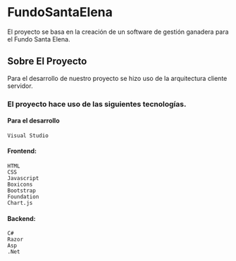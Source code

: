 # FundoSantaElena
El proyecto se basa en la creación de un software de gestión ganadera para el Fundo Santa Elena.
## Sobre El Proyecto
Para el desarrollo de nuestro proyecto se hizo uso de la arquitectura cliente servidor.
### El proyecto hace uso de las siguientes tecnologías.
#### Para el desarrollo
```
Visual Studio
```
#### Frontend:
```
HTML
CSS
Javascript
Boxicons
Bootstrap
Foundation
Chart.js
```
#### Backend:
```
C#
Razor
Asp
.Net
```
